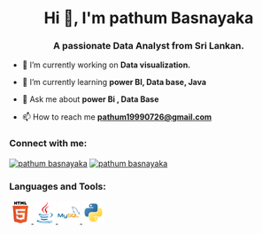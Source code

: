 <h1 align="center">Hi 👋, I'm pathum Basnayaka</h1>
<h3 align="center">A passionate Data Analyst from Sri Lankan.</h3>

- 🔭 I’m currently working on **Data visualization.**

- 🌱 I’m currently learning **power Bl, Data base, Java**

- 💬 Ask me about **power Bi , Data Base**

- 📫 How to reach me **pathum19990726@gmail.com**

<h3 align="left">Connect with me:</h3>
<p align="left">
<a href="https://linkedin.com/in/pathum basnayaka" target="blank"><img align="center" src="https://raw.githubusercontent.com/rahuldkjain/github-profile-readme-generator/master/src/images/icons/Social/linked-in-alt.svg" alt="pathum basnayaka" height="30" width="40" /></a>
<a href="https://fb.com/pathum basnayaka" target="blank"><img align="center" src="https://raw.githubusercontent.com/rahuldkjain/github-profile-readme-generator/master/src/images/icons/Social/facebook.svg" alt="pathum basnayaka" height="30" width="40" /></a>
</p>

<h3 align="left">Languages and Tools:</h3>
<p align="left"> <a href="https://www.w3.org/html/" target="_blank" rel="noreferrer"> <img src="https://raw.githubusercontent.com/devicons/devicon/master/icons/html5/html5-original-wordmark.svg" alt="html5" width="40" height="40"/> </a> <a href="https://www.java.com" target="_blank" rel="noreferrer"> <img src="https://raw.githubusercontent.com/devicons/devicon/master/icons/java/java-original.svg" alt="java" width="40" height="40"/> </a> <a href="https://www.mysql.com/" target="_blank" rel="noreferrer"> <img src="https://raw.githubusercontent.com/devicons/devicon/master/icons/mysql/mysql-original-wordmark.svg" alt="mysql" width="40" height="40"/> </a> <a href="https://www.python.org" target="_blank" rel="noreferrer"> <img src="https://raw.githubusercontent.com/devicons/devicon/master/icons/python/python-original.svg" alt="python" width="40" height="40"/> </a> </p>

